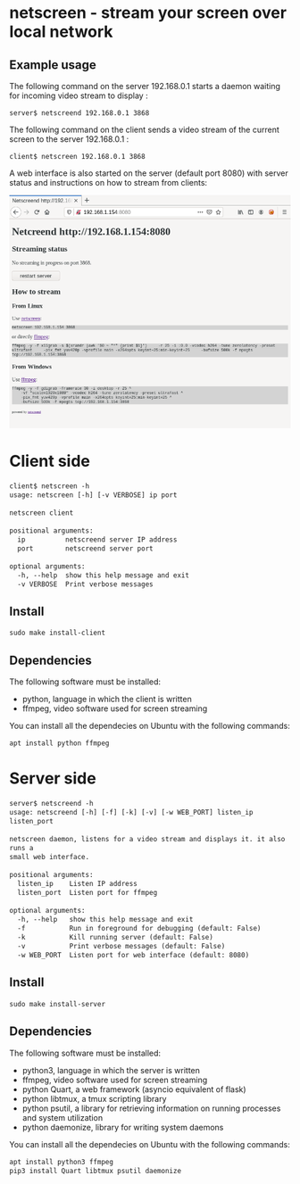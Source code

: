 # netscreen - stream your screen over local network

## Example usage

The following command on the server 192.168.0.1 starts a daemon waiting for incoming video stream to display :

```
server$ netscreend 192.168.0.1 3868
```

The following command on the client sends a video stream of the current screen to the server 192.168.0.1 :
```
client$ netscreen 192.168.0.1 3868
```

A web interface is also started on the server (default port 8080) with server status and instructions on how to stream from clients:

![netscreend web server](/demo/netscreend_web.png?raw=true "netscreend web server")

# Client side

```
client$ netscreen -h
usage: netscreen [-h] [-v VERBOSE] ip port

netscreen client

positional arguments:
  ip          netscreend server IP address
  port        netscreend server port

optional arguments:
  -h, --help  show this help message and exit
  -v VERBOSE  Print verbose messages
```

## Install

```
sudo make install-client
```

## Dependencies

The following software must be installed:
* python, language in which the client is written
* ffmpeg, video software used for screen streaming

You can install all the dependecies on Ubuntu with the following commands:
```
apt install python ffmpeg
```

# Server side

```
server$ netscreend -h
usage: netscreend [-h] [-f] [-k] [-v] [-w WEB_PORT] listen_ip listen_port

netscreen daemon, listens for a video stream and displays it. it also runs a
small web interface.

positional arguments:
  listen_ip    Listen IP address
  listen_port  Listen port for ffmpeg

optional arguments:
  -h, --help   show this help message and exit
  -f           Run in foreground for debugging (default: False)
  -k           Kill running server (default: False)
  -v           Print verbose messages (default: False)
  -w WEB_PORT  Listen port for web interface (default: 8080)
```

## Install

```
sudo make install-server
```

## Dependencies

The following software must be installed:
* python3, language in which the server is written
* ffmpeg, video software used for screen streaming
* python Quart, a web framework (asyncio equivalent of flask)
* python libtmux, a tmux scripting library
* python psutil, a library for retrieving information on running processes and system utilization
* python daemonize, library for writing system daemons

You can install all the dependecies on Ubuntu with the following commands:
```
apt install python3 ffmpeg
pip3 install Quart libtmux psutil daemonize
```

